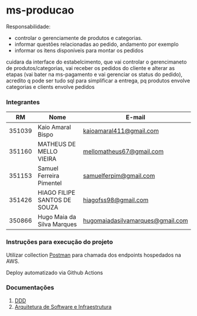 # ms-producao

Responsabilidade:
* controlar o gerenciamente de produtos e categorias.
* informar questões relacionadas ao pedido, andamento por exemplo
* informar os itens disponíveis para montar os pedidos



cuidara da interface do estabelcimento, que vai controlar o gerencimaneto de produtos/categorias, vai receber os pedidos do cliente e alterar as etapas  (vai bater na ms-pagamento e vai gerenciar os status do pedido), acredito q pode ser tudo sql para simplificar a entrega, pq produtos envolve categorias e clients envolve pedidos

### Integrantes

| RM     | Nome                         | E-mail                           |
| ------ | ---------------------------- | -------------------------------- |
| 351039 | Kaio Amaral Bispo            | kaioamaral411@gmail.com          |
| 351160 | MATHEUS DE MELLO VIEIRA      | mellomatheus67@gmail.com         |
| 351153 | Samuel Ferreira Pimentel     | samuelferpim@gmail.com           |
| 351426 | HIAGO FILIPE SANTOS DE SOUZA | hiagofss98@gmail.com             |
| 350866 | Hugo Maia da Silva Marques   | hugomaiadasilvamarques@gmail.com |

### Instruções para execução do projeto

Utilizar collection [Postman](https://github.com/Fiap-Tech-Challenge-G27/sistema-de-lanchonete/blob/main/docs/Fiap_TechChallenge_G27.postman_collection.json) para chamada dos endpoints hospedados na AWS.

Deploy automatizado via Github Actions

### Documentações

1. [DDD](https://github.com/hiagofss/fiap-tech-challenge-g27/wiki/DDD)
2. [Arquitetura de Software e Infraestrutura](https://github.com/hiagofss/fiap-tech-challenge-g27/wiki/Arquitetura-de-Software-e-Infraestrutura)
